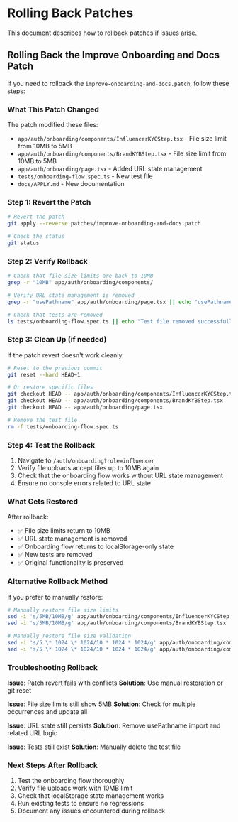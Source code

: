 # Rolling Back Patches

This document describes how to rollback patches if issues arise.

## Rolling Back the Improve Onboarding and Docs Patch

If you need to rollback the `improve-onboarding-and-docs.patch`, follow these steps:

### What This Patch Changed

The patch modified these files:
- `app/auth/onboarding/components/InfluencerKYCStep.tsx` - File size limit from 10MB to 5MB
- `app/auth/onboarding/components/BrandKYBStep.tsx` - File size limit from 10MB to 5MB  
- `app/auth/onboarding/page.tsx` - Added URL state management
- `tests/onboarding-flow.spec.ts` - New test file
- `docs/APPLY.md` - New documentation

### Step 1: Revert the Patch

```bash
# Revert the patch
git apply --reverse patches/improve-onboarding-and-docs.patch

# Check the status
git status
```

### Step 2: Verify Rollback

```bash
# Check that file size limits are back to 10MB
grep -r "10MB" app/auth/onboarding/components/

# Verify URL state management is removed
grep -r "usePathname" app/auth/onboarding/page.tsx || echo "usePathname removed successfully"

# Check that tests are removed
ls tests/onboarding-flow.spec.ts || echo "Test file removed successfully"
```

### Step 3: Clean Up (if needed)

If the patch revert doesn't work cleanly:

```bash
# Reset to the previous commit
git reset --hard HEAD~1

# Or restore specific files
git checkout HEAD -- app/auth/onboarding/components/InfluencerKYCStep.tsx
git checkout HEAD -- app/auth/onboarding/components/BrandKYBStep.tsx
git checkout HEAD -- app/auth/onboarding/page.tsx

# Remove the test file
rm -f tests/onboarding-flow.spec.ts
```

### Step 4: Test the Rollback

1. Navigate to `/auth/onboarding?role=influencer`
2. Verify file uploads accept files up to 10MB again
3. Check that the onboarding flow works without URL state management
4. Ensure no console errors related to URL state

### What Gets Restored

After rollback:
- ✅ File size limits return to 10MB
- ✅ URL state management is removed
- ✅ Onboarding flow returns to localStorage-only state
- ✅ New tests are removed
- ✅ Original functionality is preserved

### Alternative Rollback Method

If you prefer to manually restore:

```bash
# Manually restore file size limits
sed -i 's/5MB/10MB/g' app/auth/onboarding/components/InfluencerKYCStep.tsx
sed -i 's/5MB/10MB/g' app/auth/onboarding/components/BrandKYBStep.tsx

# Manually restore file size validation
sed -i 's/5 \* 1024 \* 1024/10 * 1024 * 1024/g' app/auth/onboarding/components/InfluencerKYCStep.tsx
sed -i 's/5 \* 1024 \* 1024/10 * 1024 * 1024/g' app/auth/onboarding/components/BrandKYBStep.tsx
```

### Troubleshooting Rollback

**Issue**: Patch revert fails with conflicts
**Solution**: Use manual restoration or git reset

**Issue**: File size limits still show 5MB
**Solution**: Check for multiple occurrences and update all

**Issue**: URL state still persists
**Solution**: Remove usePathname import and related URL logic

**Issue**: Tests still exist
**Solution**: Manually delete the test file

### Next Steps After Rollback

1. Test the onboarding flow thoroughly
2. Verify file uploads work with 10MB limit
3. Check that localStorage state management works
4. Run existing tests to ensure no regressions
5. Document any issues encountered during rollback
